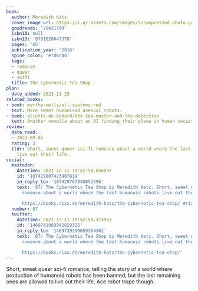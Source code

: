 ```yaml
---
book:
  author: Meredith Katz
  cover_image_url: https://i.gr-assets.com/images/S/compressed.photo.goodreads.com/books/1455127529l/28421799._SY475_.jpg
  goodreads: '28421799'
  isbn10: null
  isbn13: '9781620047378'
  pages: '65'
  publication_year: '2016'
  spine_color: '#786c4d'
  tags:
  - romance
  - queer
  - scifi
  title: The Cybernetic Tea Shop
plan:
  date_added: 2021-11-25
related_books:
- book: martha-wells/all-systems-red
  text: More sweet humanised asexual robots.
- book: aliette-de-bodard/the-tea-master-and-the-detective
  text: Another novella about an AI finding their place in human society, slice-of-life.
review:
  date_read:
  - 2021-09-05
  rating: 3
  tldr: Short, sweet queer sci-fi romance about a world where the last humanoid robots
    live out their life.
social:
  mastodon:
    datetime: 2021-12-11 19:52:50.656597
    id: '107429807423407819'
    in_reply_to: '107429767045052596'
    text: '87/ The Cybernetic Tea Shop by Meredith Katz. Short, sweet queer sci-fi
      romance about a world where the last humanoid robots live out their life.

      https://books.rixx.de/meredith-katz/the-cybernetic-tea-shop/ #rixxReads'
  number: 87
  twitter:
    datetime: 2021-12-11 19:52:50.315553
    id: '1469741983942029325'
    in_reply_to: '1469739399659364361'
    text: '87/ The Cybernetic Tea Shop by Meredith Katz. Short, sweet queer sci-fi
      romance about a world where the last humanoid robots live out their life.

      https://books.rixx.de/meredith-katz/the-cybernetic-tea-shop/'
---
```


Short, sweet queer sci-fi romance, telling the story of a world where production of humanoid robots has been banned, but
the last remaining ones are allowed to live out their life. Ace robot trope though.
